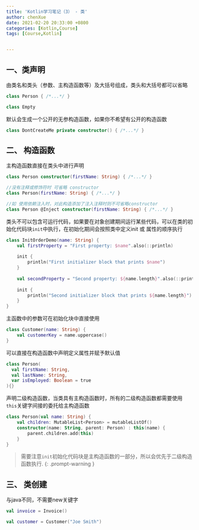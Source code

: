 ```yaml
---
title: 'Kotlin学习笔记（3） - 类'
author: chenXue
date: 2021-02-20 20:33:00 +0800
categories: [Kotlin,Course]
tags: [Course,Kotlin]


---
```


## 一、类声明

由类名和类头（参数、主构造函数等）及大括号组成，类头和大括号都可以省略

```kotlin
class Person { /*...*/ }

class Empty
```

默认会生成一个公开的无参构造函数，如果你不希望有公开的构造函数

```kotlin
class DontCreateMe private constructor() { /*...*/ }
```

## 二、 构造函数

主构造函数直接在类头中进行声明

```kotlin
class Person constructor(firstName: String) { /*...*/ }

//没有注释或修饰符时 可省略 constructor
class Person(firstName: String) { /*...*/ }

//如 使用依赖注入时，对此构造添加了注入注释时则不可省略constructor
class Person @Inject constructor(firstName: String) { /*...*/ }
```

类头不可以包含可运行代码，如果要在对象创建期间运行某些代码，可以在类的初始化代码块`init`中执行，在初始化期间会按照类中定义init 或 属性的顺序执行

```kotlin
class InitOrderDemo(name: String) {
    val firstProperty = "First property: $name".also(::println)
    
    init {
        println("First initializer block that prints $name")
    }
    
    val secondProperty = "Second property: ${name.length}".also(::println)
    
    init {
        println("Second initializer block that prints ${name.length}")
    }
}
```

主函数中的参数可在初始化块中直接使用

```kotlin
class Customer(name: String) {
    val customerKey = name.uppercase()
}
```

可以直接在构造函数中声明定义属性并赋予默认值

```kotlin
class Person(
  val firstName: String, 
  val lastName: String, 
  var isEmployed: Boolean = true
){}
```

声明二级构造函数，当类具有主构造函数时，所有的二级构造函数都需要使用`this`关键字间接的委托给主构造函数

```kotlin
class Person(val name: String) {
    val children: MutableList<Person> = mutableListOf()
    constructor(name: String, parent: Person) : this(name) {
        parent.children.add(this)
    }
}
```

> 需要注意`init`初始化代码块是主构造函数的一部分，所以会优先于二级构造函数执行.
> {: .prompt-warning }

## 三、 类创建

与java不同，不需要new关键字

```kotlin
val invoice = Invoice()

val customer = Customer("Joe Smith")
```

